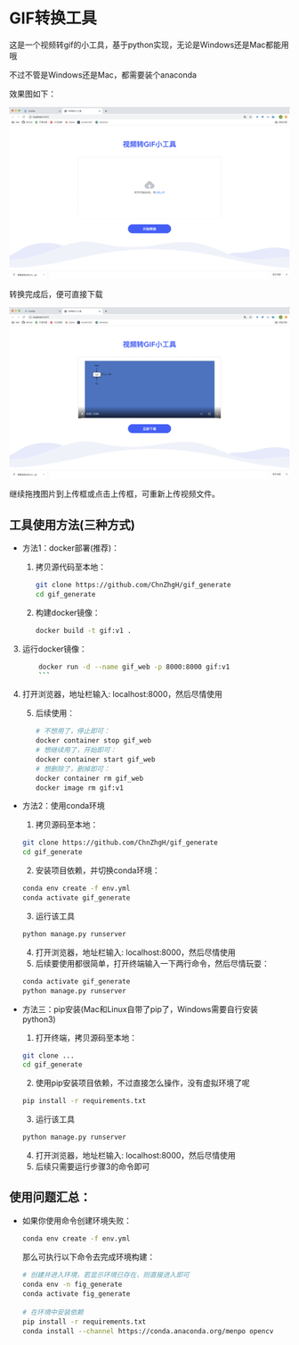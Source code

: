 # GIF转换工具

这是一个视频转gif的小工具，基于python实现，无论是Windows还是Mac都能用哦

不过不管是Windows还是Mac，都需要装个anaconda

效果图如下：

![image-20200426175354454](image/README.asset/image-20200426175354454.png)

转换完成后，便可直接下载

![image-20200426175509987](image/README.asset/image-20200426175509987.png)

继续拖拽图片到上传框或点击上传框，可重新上传视频文件。







## 工具使用方法(三种方式)

* 方法1：docker部署(推荐)：

    1. 拷贝源代码至本地：

        ```bash
        git clone https://github.com/ChnZhgH/gif_generate
        cd gif_generate
        ```

    2. 构建docker镜像：

        ```bash
        docker build -t gif:v1 .
        ```
    
3. 运行docker镜像：
    
    ```bash
        docker run -d --name gif_web -p 8000:8000 gif:v1
        ```
    
4. 打开浏览器，地址栏输入: localhost:8000，然后尽情使用
    
    5. 后续使用：

        ```bash
        # 不想用了，停止即可：
        docker container stop gif_web
        # 想继续用了，开始即可：
        docker container start gif_web
        # 想删除了，删掉即可：
        docker container rm gif_web
        docker image rm gif:v1
        ```
    
* 方法2：使用conda环境

    1. 拷贝源码至本地：

    ```bash
    git clone https://github.com/ChnZhgH/gif_generate
    cd gif_generate
    ```

    2. 安装项目依赖，并切换conda环境：

    ```bash
    conda env create -f env.yml
    conda activate gif_generate
    ```

    3. 运行该工具

    ```bash
    python manage.py runserver
    ```

    4. 打开浏览器，地址栏输入: localhost:8000，然后尽情使用
    5. 后续要使用都很简单，打开终端输入一下两行命令，然后尽情玩耍：

    ```bash
    conda activate gif_generate
    python manage.py runserver
    ```

    

* 方法三：pip安装(Mac和Linux自带了pip了，Windows需要自行安装python3)

    1. 打开终端，拷贝源码至本地：

    ```bash
    git clone ...
    cd gif_generate
    ```

    2. 使用pip安装项目依赖，不过直接怎么操作，没有虚拟环境了呢

    ```bash
    pip install -r requirements.txt
    ```

    3. 运行该工具

    ```bash
    python manage.py runserver
    ```

    4. 打开浏览器，地址栏输入: localhost:8000，然后尽情使用
    5. 后续只需要运行步骤3的命令即可





## 使用问题汇总：

* 如果你使用命令创建环境失败：

    ```bash
    conda env create -f env.yml
    ```

    那么可执行以下命令去完成环境构建：

    ```bash
    # 创建并进入环境，若显示环境已存在，则直接进入即可
    conda env -n fig_generate
    conda activate fig_generate
    
    # 在环境中安装依赖
    pip install -r requirements.txt
    conda install --channel https://conda.anaconda.org/menpo opencv
    ```















